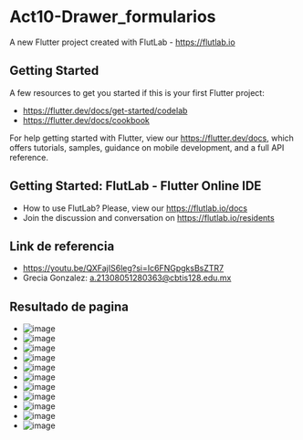 # Act10-Drawer_formularios

A new Flutter project created with FlutLab - https://flutlab.io

## Getting Started

A few resources to get you started if this is your first Flutter project:

- https://flutter.dev/docs/get-started/codelab
- https://flutter.dev/docs/cookbook

For help getting started with Flutter, view our
https://flutter.dev/docs, which offers tutorials,
samples, guidance on mobile development, and a full API reference.

## Getting Started: FlutLab - Flutter Online IDE

- How to use FlutLab? Please, view our https://flutlab.io/docs
- Join the discussion and conversation on https://flutlab.io/residents

## Link de referencia
- https://youtu.be/QXFajIS6leg?si=Ic6FNGpgksBsZTR7
- Grecia Gonzalez: a.21308051280363@cbtis128.edu.mx

## Resultado de pagina
- ![image](https://github.com/GonzalezBGA128/Act10-drawer-formu/assets/144726562/20df9770-cd12-46d4-88aa-29ee78c5a403)
- ![image](https://github.com/GonzalezBGA128/Act10-drawer-formu/assets/144726562/ff93273f-564c-4ae6-a798-d0b87f635271)
- ![image](https://github.com/GonzalezBGA128/Act10-drawer-formu/assets/144726562/e1d80880-c264-445b-a3af-18a6c3fa1f16)
- ![image](https://github.com/GonzalezBGA128/Act10-drawer-formu/assets/144726562/d89c4d1a-2814-4d72-9a7a-b77c3c7ccbf1)
- ![image](https://github.com/GonzalezBGA128/Act10-drawer-formu/assets/144726562/13bcdb1e-d061-45c1-8ffc-59d661f34e59)
- ![image](https://github.com/GonzalezBGA128/Act10-drawer-formu/assets/144726562/618f86e3-c6ac-4f40-84a7-1d1e993857a8)
- ![image](https://github.com/GonzalezBGA128/Act10-drawer-formu/assets/144726562/ebd6d6d2-2487-4807-a870-c27b995b7694)
- ![image](https://github.com/GonzalezBGA128/Act10-drawer-formu/assets/144726562/ecae0128-83bc-4220-9c19-4addc935d99b)
- ![image](https://github.com/GonzalezBGA128/Act10-drawer-formu/assets/144726562/6bda55fc-1c5f-472f-87fd-7c5142ab2877)
- ![image](https://github.com/GonzalezBGA128/Act10-drawer-formu/assets/144726562/fa9b6624-a0a0-44b0-8a31-fa8478900f2b)
- ![image](https://github.com/GonzalezBGA128/Act10-drawer-formu/assets/144726562/ff86ce31-d43a-4577-b2d7-b3d49fdf3c4f)










